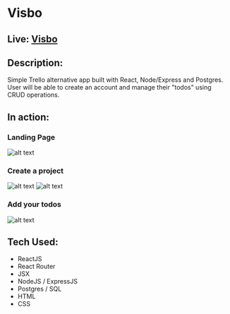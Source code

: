 # Visbo

## Live: [Visbo](https://visbo.now.sh/)

## Description:
Simple Trello alternative app built with React, Node/Express and Postgres. User will be able to create an account and manage their "todos" using CRUD operations.

## In action:

### Landing Page
![alt text](images/visual1.png)

### Create a project
![alt text](images/visual2.png)   ![alt text](visuals/visual5.png) 

### Add your todos
![alt text](images/visual3.png)

## Tech Used:
* ReactJS
* React Router
* JSX
* NodeJS / ExpressJS
* Postgres / SQL
* HTML
* CSS
